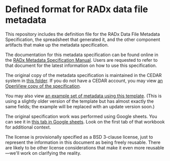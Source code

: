 # Defined format for RADx data file metadata

This repository includes the definition file for the RADx Data File Metadata Specification, the spreadsheet that generated it, and the other component artifacts that make up the metadata specification. 

The documentation for this metadata specification can be found online in the [RADx Metadata Specification Manual](https://rad.github.io/radx-metadata-specification-docs). Users are requested to refer to that document for the latest information on how to use this specification.

The original copy of the metadata specification is maintained in the CEDAR system in [this folder](https://cedar.metadatacenter.org/dashboard?folderId=https:%2F%2Frepo.metadatacenter.org%2Ffolders%2Fbb251c56-a720-4b39-92ea-55c053f1ad00). If you do not have a CEDAR account, you may view [an OpenView copy of the specification](https://openview.metadatacenter.org/templates/https:%2F%2Frepo.metadatacenter.org%2Ftemplates%2Fec918d9b-fcd2-4e6e-b63b-2c67aece9f68). 

You may also view [an example set of metadata using this template](https://openview.metadatacenter.org/template-instances/https:%2F%2Frepo.metadatacenter.org%2Ftemplate-instances%2F10e80027-a196-43a8-bc57-dd909918ae09). (This is using a slightly older version of the template but has almost exactly the same fields; the example will be replaced with an update version soon.)

The original specification work was performed using Google sheets. You can see it in [this tab in Google sheets](https://docs.google.com/spreadsheets/d/1Kwe4PFodciXo-XDX2bHN8F-CRAmopguoI9YKFX6piaQ/edit#gid=802588906). Look on the first tab of that workbook for additional context.

The license is provisionally specified as a BSD 3-clause license, just to represent the information in this document as being freely reusable. There are likely to be other license considerations that make it even more reusable—we'll work on clarifying the reality.
